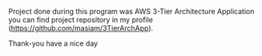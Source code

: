Project done during this program was AWS 3-Tier Architecture Application you can find project repository in my profile (https://github.com/masiam/3TierArchApp).

Thank-you have a nice day
